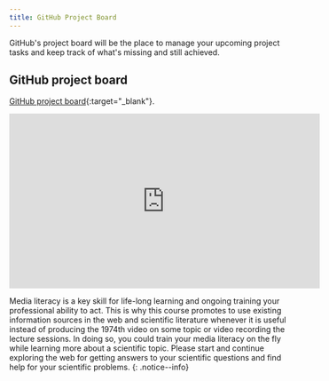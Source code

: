 ```yaml
---
title: GitHub Project Board
---
```


GitHub's project board will be the place to manage your upcoming project tasks and keep track of what's missing and still achieved.

## GitHub project board
[GitHub project board](https://help.github.com/articles/about-project-boards/){:target="_blank"}.

<iframe width="560" height="315" src="https://www.youtube-nocookie.com/embed/C6MGKHkNtxU" frameborder="0" allow="autoplay; encrypted-media" allowfullscreen></iframe>


Media literacy is a key skill for life-long learning and ongoing training your professional ability to act. This is why this course promotes to use existing information sources in the web and scientific literature whenever it is useful instead of producing the 1974th video on some topic or video recording the lecture sessions. In doing so, you could train your media literacy on the fly while learning more about a scientific topic. Please start and continue exploring the web for getting answers to your scientific questions and find help for your scientific problems.
{: .notice--info}